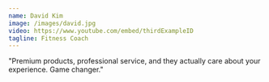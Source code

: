 ```yaml
---
name: David Kim
image: /images/david.jpg
video: https://www.youtube.com/embed/thirdExampleID
tagline: Fitness Coach
---
```


"Premium products, professional service, and they actually care about your experience. Game changer." 